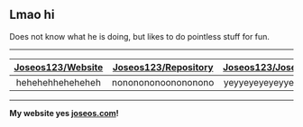 ## Lmao hi

Does not know what he is doing, but likes to do pointless stuff for fun.

---

| [Joseos123/Website](https://github.com/Joseos123/joseos.com) | [Joseos123/Repository](https://github.com/Joseos123/repo.joseos.com) | [Joseos123/Joseos123](https://github.com/Joseos123/Joseos123) |
| :-: | :-: | :-: |
| hehehehheheheheh | nononononoonononono | yeyyeyeyeyeyyeyeyeye |



---

**My website yes [joseos.com](https://joseos.com)!**